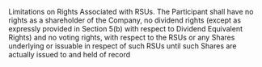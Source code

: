 Limitations  on  Rights  Associated  with  RSUs.    The  Participant  shall  have  no
rights as a shareholder of the Company, no dividend rights (except as expressly provided in Section 5(b)
with respect to Dividend Equivalent Rights) and no voting rights, with respect to the RSUs or any Shares
underlying or issuable in respect of such RSUs until such Shares are actually issued to and held of record